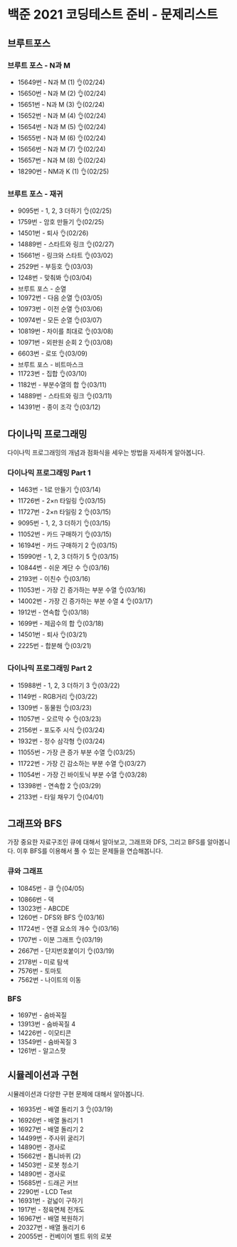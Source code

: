# 백준 2021 코딩테스트 준비 - 문제리스트

## 브루트포스

### 브루트 포스 - N과 M
- 15649번 - N과 M (1) 👌(02/24)
- 15650번 - N과 M (2) 👌(02/24)
- 15651번 - N과 M (3) 👌(02/24)
- 15652번 - N과 M (4) 👌(02/24)
- 15654번 - N과 M (5) 👌(02/24)
- 15655번 - N과 M (6) 👌(02/24)
- 15656번 - N과 M (7) 👌(02/24)
- 15657번 - N과 M (8) 👌(02/24)
- 18290번 - NM과 K (1) 👌(02/25)

### 브루트 포스 - 재귀
- 9095번 - 1, 2, 3 더하기 👌(02/25)
- 1759번 - 암호 만들기 👌(02/25)
- 14501번 - 퇴사 👌(02/26)
- 14889번 - 스타트와 링크 👌(02/27)
- 15661번 - 링크와 스타트 👌(03/02)
- 2529번 - 부등호 👌(03/03)
- 1248번 - 맞춰봐 👌(03/04)
- 브루트 포스 - 순열
- 10972번 - 다음 순열 👌(03/05)
- 10973번 - 이전 순열 👌(03/06)
- 10974번 - 모든 순열 👌(03/07)
- 10819번 - 차이를 최대로 👌(03/08)
- 10971번 - 외판원 순회 2 👌(03/08)
- 6603번 - 로또 👌(03/09)
- 브루트 포스 - 비트마스크
- 11723번 - 집합 👌(03/10)
- 1182번 - 부분수열의 합 👌(03/11)
- 14889번 - 스타트와 링크 👌(03/11)
- 14391번 - 종이 조각 👌(03/12)


## 다이나믹 프로그래밍
다이나믹 프로그래밍의 개념과 점화식을 세우는 방법을 자세하게 알아봅니다.

### 다이나믹 프로그래밍 Part 1
- 1463번 - 1로 만들기 👌(03/14)
- 11726번 - 2×n 타일링 👌(03/15)
- 11727번 - 2×n 타일링 2 👌(03/15)
- 9095번 - 1, 2, 3 더하기 👌(03/15)
- 11052번 - 카드 구매하기 👌(03/15)
- 16194번 - 카드 구매하기 2 👌(03/15)
- 15990번 - 1, 2, 3 더하기 5 👌(03/15)
- 10844번 - 쉬운 계단 수 👌(03/16)
- 2193번 - 이친수 👌(03/16)
- 11053번 - 가장 긴 증가하는 부분 수열 👌(03/16)
- 14002번 - 가장 긴 증가하는 부분 수열 4 👌(03/17)
- 1912번 - 연속합 👌(03/18)
- 1699번 - 제곱수의 합 👌(03/18)
- 14501번 - 퇴사 👌(03/21)
- 2225번 - 합분해 👌(03/21)

### 다이나믹 프로그래밍 Part 2
- 15988번 - 1, 2, 3 더하기 3 👌(03/22)
- 1149번 - RGB거리 👌(03/22)
- 1309번 - 동물원 👌(03/23)
- 11057번 - 오르막 수 👌(03/23)
- 2156번 - 포도주 시식 👌(03/24)
- 1932번 - 정수 삼각형 👌(03/24)
- 11055번 - 가장 큰 증가 부분 수열 👌(03/25)
- 11722번 - 가장 긴 감소하는 부분 수열 👌(03/27)
- 11054번 - 가장 긴 바이토닉 부분 수열 👌(03/28)
- 13398번 - 연속합 2 👌(03/29)
- 2133번 - 타일 채우기 👌(04/01)


## 그래프와 BFS
가장 중요한 자료구조인 큐에 대해서 알아보고, 그래프와 DFS, 그리고 BFS를 알아봅니다. 이후 BFS를 이용해서 풀 수 있는 문제들을 연습해봅니다.

### 큐와 그래프
- 10845번 - 큐 👌(04/05)
- 10866번 - 덱
- 13023번 - ABCDE
- 1260번 - DFS와 BFS 👌(03/16)
- 11724번 - 연결 요소의 개수 👌(03/16)
- 1707번 - 이분 그래프 👌(03/19)
- 2667번 - 단지번호붙이기 👌(03/19)
- 2178번 - 미로 탐색
- 7576번 - 토마토
- 7562번 - 나이트의 이동

### BFS
- 1697번 - 숨바꼭질
- 13913번 - 숨바꼭질 4
- 14226번 - 이모티콘
- 13549번 - 숨바꼭질 3
- 1261번 - 알고스팟


## 시뮬레이션과 구현
시뮬레이션과 다양한 구현 문제에 대해서 알아봅니다.

- 16935번 - 배열 돌리기 3 👌(03/19)
- 16926번 - 배열 돌리기 1
- 16927번 - 배열 돌리기 2
- 14499번 - 주사위 굴리기
- 14890번 - 경사로
- 15662번 - 톱니바퀴 (2)
- 14503번 - 로봇 청소기
- 14890번 - 경사로
- 15685번 - 드래곤 커브
- 2290번 - LCD Test
- 16931번 - 겉넓이 구하기
- 1917번 - 정육면체 전개도
- 16967번 - 배열 복원하기
- 20327번 - 배열 돌리기 6
- 20055번 - 컨베이어 벨트 위의 로봇
